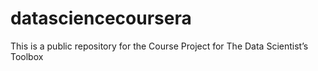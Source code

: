 # datasciencecoursera
This is a public repository for the Course Project for The Data Scientist’s Toolbox
